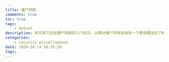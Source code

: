 ```yaml
---
title: 僵尸网络
comments: true
toc: true
tags:
    - botnet
description: 本文学习总结僵尸网络的入门知识，以期对僵尸网络领域有一个整体概括的了解。
categories:
    - security miscellaneous
date: 2020-10-14 16:35:39
tags:
---
```


